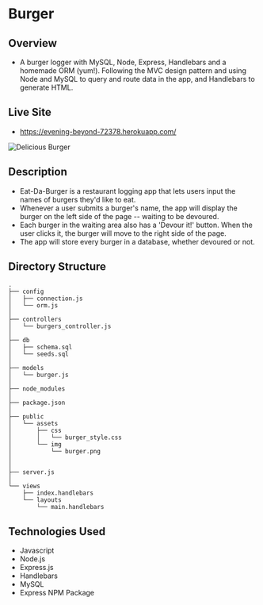 # Burger

## Overview
- A burger logger with MySQL, Node, Express, Handlebars and a homemade ORM (yum!). Following the MVC design pattern and using Node and MySQL to query and route data in the app, and Handlebars to generate HTML.
   
## Live Site
- https://evening-beyond-72378.herokuapp.com/

![Delicious Burger](DeliciousBurgers.png)

## Description
- Eat-Da-Burger is a restaurant logging app that lets users input the names of burgers they'd like to eat.
- Whenever a user submits a burger's name, the app will display the burger on the left side of the page -- waiting to be devoured.
- Each burger in the waiting area also has a 'Devour it!' button. When the user clicks it, the burger will move to the right side of the page.
- The app will store every burger in a database, whether devoured or not.



## Directory Structure
```
.
├── config
│   ├── connection.js
│   └── orm.js
│ 
├── controllers
│   └── burgers_controller.js
│
├── db
│   ├── schema.sql
│   └── seeds.sql
│
├── models
│   └── burger.js
│ 
├── node_modules
│ 
├── package.json
│
├── public
│   └── assets
│       ├── css
│       │   └── burger_style.css
│       └── img
│           └── burger.png
│   
│
├── server.js
│
└── views
    ├── index.handlebars
    └── layouts
        └── main.handlebars
```

## Technologies Used
- Javascript
- Node.js
- Express.js
- Handlebars
- MySQL
- Express NPM Package 


